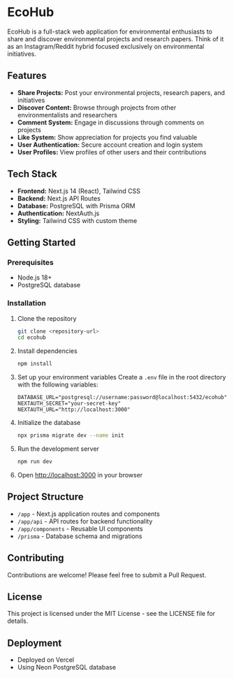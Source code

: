 # EcoHub

EcoHub is a full-stack web application for environmental enthusiasts to share and discover environmental projects and research papers. Think of it as an Instagram/Reddit hybrid focused exclusively on environmental initiatives.

## Features

- **Share Projects:** Post your environmental projects, research papers, and initiatives
- **Discover Content:** Browse through projects from other environmentalists and researchers
- **Comment System:** Engage in discussions through comments on projects
- **Like System:** Show appreciation for projects you find valuable
- **User Authentication:** Secure account creation and login system
- **User Profiles:** View profiles of other users and their contributions

## Tech Stack

- **Frontend:** Next.js 14 (React), Tailwind CSS
- **Backend:** Next.js API Routes
- **Database:** PostgreSQL with Prisma ORM
- **Authentication:** NextAuth.js
- **Styling:** Tailwind CSS with custom theme

## Getting Started

### Prerequisites

- Node.js 18+
- PostgreSQL database

### Installation

1. Clone the repository
   ```bash
   git clone <repository-url>
   cd ecohub
   ```

2. Install dependencies
   ```bash
   npm install
   ```

3. Set up your environment variables
   Create a `.env` file in the root directory with the following variables:
   ```
   DATABASE_URL="postgresql://username:password@localhost:5432/ecohub"
   NEXTAUTH_SECRET="your-secret-key"
   NEXTAUTH_URL="http://localhost:3000"
   ```

4. Initialize the database
   ```bash
   npx prisma migrate dev --name init
   ```

5. Run the development server
   ```bash
   npm run dev
   ```

6. Open [http://localhost:3000](http://localhost:3000) in your browser

## Project Structure

- `/app` - Next.js application routes and components
- `/app/api` - API routes for backend functionality
- `/app/components` - Reusable UI components
- `/prisma` - Database schema and migrations

## Contributing

Contributions are welcome! Please feel free to submit a Pull Request.

## License

This project is licensed under the MIT License - see the LICENSE file for details.

## Deployment
- Deployed on Vercel
- Using Neon PostgreSQL database 